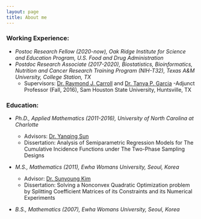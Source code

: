 ```yaml
---
layout: page
title: About me
---
```


### Working Experience:
   
   - _Postoc Research Fellow (2020-now), Oak Ridge Institute for Science and Education Program, U.S. Food and Drug Administration_
   - _Postdoc Research Associate (2017-2020), Biostatistics, Bioinformatics, Nutrition and Cancer Research Training Program (NIH-T32), Texas A&M University, College Station, TX_   
       - Supervisors: [Dr. Raymond J. Carroll](https://carroll.stat.tamu.edu/) and [Dr. Tanya P. Garcia](https://tpgarcia.github.io/)
   -Adjunct Professor (Fall, 2016), Sam Houston State University, Huntsville, TX
       

### Education:

   - _Ph.D., Applied Mathematics (2011-2016), University of North Carolina at Charlotte_   
       - Advisors: [Dr. Yanqing Sun](https://webpages.uncc.edu/~yasun/) 
       - Dissertation: Analysis of Semiparametric Regression Models for The Cumulative Incidence Functions under The Two-Phase Sampling Designs
              
   - _M.S., Mathematics (2011), Ewha Womans University, Seoul, Korea_   
       - Advisor: [Dr. Sunyoung Kim](http://math.ewha.ac.kr/~skim/)     
       - Dissertation: Solving a Nonconvex Quadratic Optimization problem by Splitting Coefficient Matrices of its Constraints and its Numerical Experiments
   - _B.S., Mathematics (2007), Ewha Womans University, Seoul, Korea_




     
